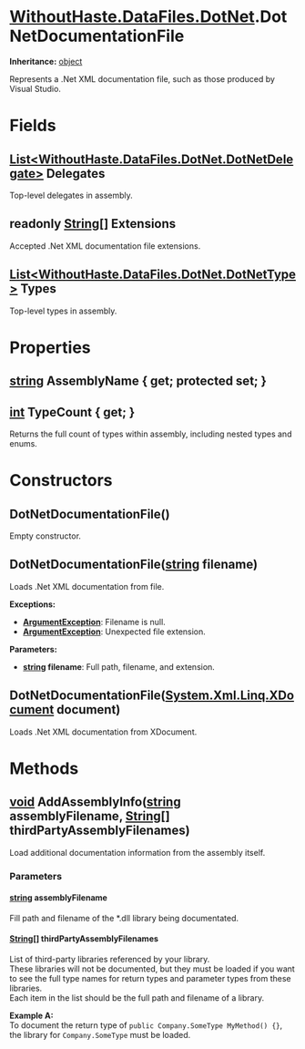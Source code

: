 # [WithoutHaste.DataFiles.DotNet](TableOfContents.WithoutHaste.DataFiles.DotNet.md).DotNetDocumentationFile

**Inheritance:** [object](https://docs.microsoft.com/en-us/dotnet/api/system.object)  

Represents a .Net XML documentation file, such as those produced by Visual Studio.  

# Fields

## [List&lt;WithoutHaste.DataFiles.DotNet.DotNetDelegate&gt;](https://docs.microsoft.com/en-us/dotnet/api/system.collections.generic.list-1) Delegates

Top-level delegates in assembly.  

## readonly [String[]](https://docs.microsoft.com/en-us/dotnet/api/system.string[]) Extensions

Accepted .Net XML documentation file extensions.  

## [List&lt;WithoutHaste.DataFiles.DotNet.DotNetType&gt;](https://docs.microsoft.com/en-us/dotnet/api/system.collections.generic.list-1) Types

Top-level types in assembly.  

# Properties

## [string](https://docs.microsoft.com/en-us/dotnet/api/system.string) AssemblyName { get; protected set; }

## [int](https://docs.microsoft.com/en-us/dotnet/api/system.int32) TypeCount { get; }

Returns the full count of types within assembly, including nested types and enums.  

# Constructors

## DotNetDocumentationFile()

Empty constructor.  

## DotNetDocumentationFile([string](https://docs.microsoft.com/en-us/dotnet/api/system.string) filename)

Loads .Net XML documentation from file.  

**Exceptions:**  
* **[ArgumentException](https://docs.microsoft.com/en-us/dotnet/api/system.argumentexception)**: Filename is null.  
* **[ArgumentException](https://docs.microsoft.com/en-us/dotnet/api/system.argumentexception)**: Unexpected file extension.  

**Parameters:**  
* **[string](https://docs.microsoft.com/en-us/dotnet/api/system.string) filename**: Full path, filename, and extension.  

## DotNetDocumentationFile([System.Xml.Linq.XDocument](https://docs.microsoft.com/en-us/dotnet/api/system.xml.linq.xdocument) document)

Loads .Net XML documentation from XDocument.  

# Methods

## [void](https://docs.microsoft.com/en-us/dotnet/api/system.void) AddAssemblyInfo([string](https://docs.microsoft.com/en-us/dotnet/api/system.string) assemblyFilename, [String[]](https://docs.microsoft.com/en-us/dotnet/api/system.string[]) thirdPartyAssemblyFilenames)

Load additional documentation information from the assembly itself.  

### Parameters

#### [string](https://docs.microsoft.com/en-us/dotnet/api/system.string) assemblyFilename

Fill path and filename of the *.dll library being documentated.  

#### [String[]](https://docs.microsoft.com/en-us/dotnet/api/system.string[]) thirdPartyAssemblyFilenames

List of third-party libraries referenced by your library.  
These libraries will not be documented, but they must be loaded if you want to see the full type names for return types and parameter types from these libraries.  
Each item in the list should be the full path and filename of a library.  

**Example A:**  
To document the return type of `public Company.SomeType MyMethod() {}`, the library for `Company.SomeType` must be loaded.  

